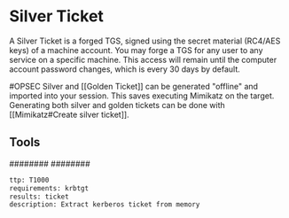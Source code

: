 # Silver Ticket
A Silver Ticket is a forged TGS, signed using the secret material (RC4/AES keys) of a machine account. You may forge a TGS for any user to any service on a specific machine. This access will remain until the computer account password changes, which is every 30 days by default.

#OPSEC Silver and [[Golden Ticket]] can be generated "offline" and imported into your session. This saves executing Mimikatz on the target. Generating both silver and golden tickets can be done with [[Mimikatz#Create silver ticket]].

## Tools
########
########


```meta
ttp: T1000
requirements: krbtgt
results: ticket
description: Extract kerberos ticket from memory
```